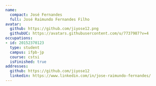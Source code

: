 ```yaml
---
name:
  compact: José Fernandes
  full: José Raimundo Fernandes Filho
avatar:
  github: https://github.com/jiyose12.png
  githubUC: https://avatars.githubusercontent.com/u/7737987?v=4
occupations:
- id: 20152370123
  type: student
  campus: ifpb-jp
  course: cstsi
  isFinished: true
addresses:
  github: https://github.com/jiyose12
  linkedin: https://www.linkedin.com/in/jose-raimundo-fernandes/
---
```


